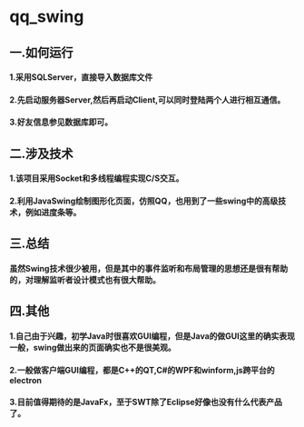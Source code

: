 # qq_swing

## 一.如何运行

#### 1.采用SQLServer，直接导入数据库文件

#### 2.先启动服务器Server,然后再启动Client,可以同时登陆两个人进行相互通信。

#### 3.好友信息参见数据库即可。

## 二.涉及技术

#### 1.该项目采用Socket和多线程编程实现C/S交互。

#### 2.利用JavaSwing绘制图形化页面，仿照QQ，也用到了一些swing中的高级技术，例如进度条等。

## 三.总结

#### 虽然Swing技术很少被用，但是其中的事件监听和布局管理的思想还是很有帮助的，对理解监听者设计模式也有很大帮助。

## 四.其他

#### 1.自己由于兴趣，初学Java时很喜欢GUI编程，但是Java的做GUI这里的确实表现一般，swing做出来的页面确实也不是很美观。
#### 2.一般做客户端GUI编程，都是C++的QT,C#的WPF和winform,js跨平台的electron
#### 3.目前值得期待的是JavaFx，至于SWT除了Eclipse好像也没有什么代表产品了。

